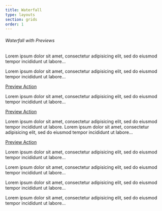 ```yaml
---
title: Waterfall
type: layouts
section: grids
order: 1
---
```


<h6>Waterfall with Previews</h6>

<div class="waterfall">
	<div class="waterfall-item">
		<div class="preview preview-vertical preview-link">
			<div class="preview-header bg-silver"></div>
			<div class="preview-body">
				<div class="preview-text">
					<p>Lorem ipsum dolor sit amet, consectetur adipisicing elit, sed do eiusmod tempor incididunt ut labore...</p>
				</div>
			</div>
		</div>
	</div>
	<div class="waterfall-item">
		<div class="preview preview-vertical preview-link">
			<div class="preview-header bg-silver"></div>
			<div class="preview-body">
				<div class="preview-text">
					<p>Lorem ipsum dolor sit amet, consectetur adipisicing elit, sed do eiusmod tempor incididunt ut labore...</p>
				</div>
				<div class="preview-footer">
					<a href="#">Preview Action</a>
				</div>
			</div>
		</div>
	</div>
	<div class="waterfall-item">
		<div class="preview preview-vertical preview-link">
			<div class="preview-header bg-silver"></div>
			<div class="preview-body">
				<div class="preview-text">
					<p>Lorem ipsum dolor sit amet, consectetur adipisicing elit, sed do eiusmod tempor incididunt ut labore...</p>
				</div>
				<div class="preview-footer">
					<a href="#">Preview Action</a>
				</div>
			</div>
		</div>
	</div>
	<div class="waterfall-item">
		<div class="preview preview-vertical preview-link">
			<div class="preview-header bg-silver"></div>
			<div class="preview-body">
				<div class="preview-text">
					<p>Lorem ipsum dolor sit amet, consectetur adipisicing elit, sed do eiusmod tempor incididunt ut labore. Lorem ipsum dolor sit amet, consectetur adipisicing elit, sed do eiusmod tempor incididunt ut labore...</p>
				</div>
				<div class="preview-footer">
					<a href="#">Preview Action</a>
				</div>
			</div>
		</div>
	</div>
	<div class="waterfall-item">
		<div class="preview preview-vertical preview-link">
			<div class="preview-header bg-silver"></div>
			<div class="preview-body">
				<div class="preview-text">
					<p>Lorem ipsum dolor sit amet, consectetur adipisicing elit, sed do eiusmod tempor incididunt ut labore...</p>
				</div>
			</div>
		</div>
	</div>
	<div class="waterfall-item">
		<div class="preview preview-vertical preview-link">
			<div class="preview-header bg-silver"></div>
			<div class="preview-body">
				<div class="preview-text">
					<p>Lorem ipsum dolor sit amet, consectetur adipisicing elit, sed do eiusmod tempor incididunt ut labore...</p>
				</div>
			</div>
		</div>
	</div>
	<div class="waterfall-item">
		<div class="preview preview-vertical preview-link">
			<div class="preview-header bg-silver"></div>
			<div class="preview-body">
				<div class="preview-text">
					<p>Lorem ipsum dolor sit amet, consectetur adipisicing elit, sed do eiusmod tempor incididunt ut labore...</p>
				</div>
			</div>
		</div>
	</div>
	<div class="waterfall-item">
		<div class="preview preview-vertical preview-link">
			<div class="preview-header bg-silver"></div>
			<div class="preview-body">
				<div class="preview-text">
					<p>Lorem ipsum dolor sit amet, consectetur adipisicing elit, sed do eiusmod tempor incididunt ut labore...</p>
				</div>
			</div>
		</div>
	</div>
</div>
